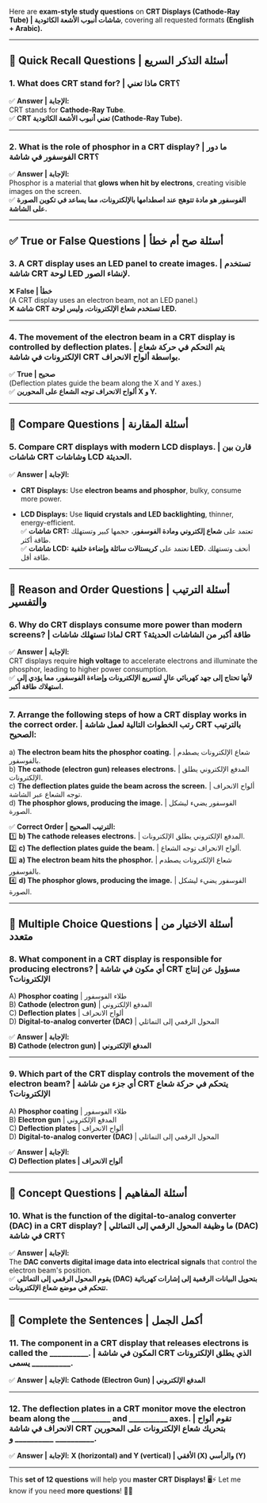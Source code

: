 Here are **exam-style study questions** on **CRT Displays (Cathode-Ray Tube) | شاشات أنبوب الأشعة الكاثودية**, covering all requested formats **(English + Arabic).**

---

## **📌 Quick Recall Questions | أسئلة التذكر السريع**

### **1. What does CRT stand for? | ماذا تعني CRT؟**

✅ **Answer | الإجابة:**  
CRT stands for **Cathode-Ray Tube**.  
✅ **CRT تعني أنبوب الأشعة الكاثودية (Cathode-Ray Tube).**

---

### **2. What is the role of phosphor in a CRT display? | ما دور الفوسفور في شاشة CRT؟**

✅ **Answer | الإجابة:**  
Phosphor is a material that **glows when hit by electrons**, creating visible images on the screen.  
✅ **الفوسفور هو مادة تتوهج عند اصطدامها بالإلكترونات، مما يساعد في تكوين الصورة على الشاشة.**

---

## **✅ True or False Questions | أسئلة صح أم خطأ**

### **3. A CRT display uses an LED panel to create images. | تستخدم شاشة CRT لوحة LED لإنشاء الصور.**

❌ **False | خطأ**  
(A CRT display uses an electron beam, not an LED panel.)  
❌ **شاشة CRT تستخدم شعاع الإلكترونات، وليس لوحة LED.**

---

### **4. The movement of the electron beam in a CRT display is controlled by deflection plates. | يتم التحكم في حركة شعاع الإلكترونات في شاشة CRT بواسطة ألواح الانحراف.**

✅ **True | صحيح**  
(Deflection plates guide the beam along the X and Y axes.)  
✅ **ألواح الانحراف توجه الشعاع على المحورين X و Y.**

---

## **📌 Compare Questions | أسئلة المقارنة**

### **5. Compare CRT displays with modern LCD displays. | قارن بين شاشات CRT وشاشات LCD الحديثة.**

✅ **Answer | الإجابة:**

- **CRT Displays:** Use **electron beams and phosphor**, bulky, consume more power.
    
- **LCD Displays:** Use **liquid crystals and LED backlighting**, thinner, energy-efficient.  
    ✅ **شاشات CRT:** تعتمد على **شعاع إلكتروني ومادة الفوسفور**، حجمها كبير وتستهلك طاقة أكثر.  
    ✅ **شاشات LCD:** تعتمد على **كريستالات سائلة وإضاءة خلفية LED**، أنحف وتستهلك طاقة أقل.
    

---

## **📌 Reason and Order Questions | أسئلة الترتيب والتفسير**

### **6. Why do CRT displays consume more power than modern screens? | لماذا تستهلك شاشات CRT طاقة أكبر من الشاشات الحديثة؟**

✅ **Answer | الإجابة:**  
CRT displays require **high voltage** to accelerate electrons and illuminate the phosphor, leading to higher power consumption.  
✅ **لأنها تحتاج إلى **جهد كهربائي عالٍ** لتسريع الإلكترونات وإضاءة الفوسفور، مما يؤدي إلى استهلاك طاقة أكبر.**

---

### **7. Arrange the following steps of how a CRT display works in the correct order. | رتب الخطوات التالية لعمل شاشة CRT بالترتيب الصحيح:**

a) **The electron beam hits the phosphor coating.** | شعاع الإلكترونات يصطدم بالفوسفور.  
b) **The cathode (electron gun) releases electrons.** | المدفع الإلكتروني يطلق الإلكترونات.  
c) **The deflection plates guide the beam across the screen.** | ألواح الانحراف توجه الشعاع عبر الشاشة.  
d) **The phosphor glows, producing the image.** | الفوسفور يضيء ليشكل الصورة.

✅ **Correct Order | الترتيب الصحيح:**  
1️⃣ **b) The cathode releases electrons.** | المدفع الإلكتروني يطلق الإلكترونات.  
2️⃣ **c) The deflection plates guide the beam.** | ألواح الانحراف توجه الشعاع.  
3️⃣ **a) The electron beam hits the phosphor.** | شعاع الإلكترونات يصطدم بالفوسفور.  
4️⃣ **d) The phosphor glows, producing the image.** | الفوسفور يضيء ليشكل الصورة.

---

## **📌 Multiple Choice Questions | أسئلة الاختيار من متعدد**

### **8. What component in a CRT display is responsible for producing electrons? | أي مكون في شاشة CRT مسؤول عن إنتاج الإلكترونات؟**

A) **Phosphor coating** | طلاء الفوسفور  
B) **Cathode (electron gun)** | المدفع الإلكتروني  
C) **Deflection plates** | ألواح الانحراف  
D) **Digital-to-analog converter (DAC)** | المحول الرقمي إلى التماثلي

✅ **Answer | الإجابة:**  
**B) Cathode (electron gun) | المدفع الإلكتروني**

---

### **9. Which part of the CRT display controls the movement of the electron beam? | أي جزء من شاشة CRT يتحكم في حركة شعاع الإلكترونات؟**

A) **Phosphor coating** | طلاء الفوسفور  
B) **Electron gun** | المدفع الإلكتروني  
C) **Deflection plates** | ألواح الانحراف  
D) **Digital-to-analog converter (DAC)** | المحول الرقمي إلى التماثلي

✅ **Answer | الإجابة:**  
**C) Deflection plates | ألواح الانحراف**

---

## **📌 Concept Questions | أسئلة المفاهيم**

### **10. What is the function of the digital-to-analog converter (DAC) in a CRT display? | ما وظيفة المحول الرقمي إلى التماثلي (DAC) في شاشة CRT؟**

✅ **Answer | الإجابة:**  
The **DAC converts digital image data into electrical signals** that control the electron beam's position.  
✅ **يقوم المحول الرقمي إلى التماثلي (DAC) بتحويل البيانات الرقمية إلى إشارات كهربائية تتحكم في موضع شعاع الإلكترونات.**

---

## **📌 Complete the Sentences | أكمل الجمل**

### **11. The component in a CRT display that releases electrons is called the __________. | المكون في شاشة CRT الذي يطلق الإلكترونات يسمى __________.**

✅ **Answer | الإجابة:** **Cathode (Electron Gun) | المدفع الإلكتروني**

---

### **12. The deflection plates in a CRT monitor move the electron beam along the __________ and __________ axes. | تقوم ألواح الانحراف في شاشة CRT بتحريك شعاع الإلكترونات على المحورين __________ و __________.**

✅ **Answer | الإجابة:** **X (horizontal) and Y (vertical) | الأفقي (X) والرأسي (Y)**

---

This **set of 12 questions** will help you **master CRT Displays!** 🖥️⚡ Let me know if you need **more questions**! 🚀😃